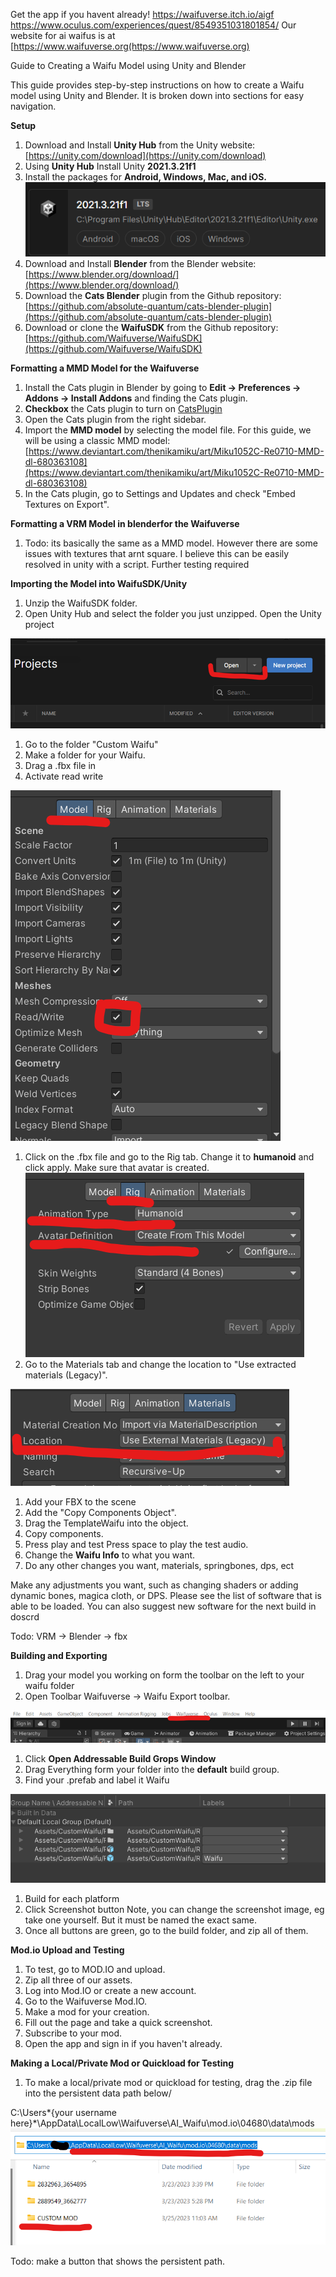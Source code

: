 Get the app if you havent already! 
https://waifuverse.itch.io/aigf
https://www.oculus.com/experiences/quest/8549351031801854/
Our website for ai waifus is at [https://www.waifuverse.org(https://www.waifuverse.org)



Guide to Creating a Waifu Model using Unity and Blender

This guide provides step-by-step instructions on how to create a Waifu model using Unity and Blender. It is broken down into sections for easy navigation.

**Setup**

1. Download and Install **Unity Hub** from the Unity website: [https://unity.com/download](https://unity.com/download)
2. Using **Unity Hub** Install Unity **2021.3.21f1**
3. Install the packages for **Android, Windows, Mac, and iOS.**![unityInstallOptions](/DocImg/unityInstallOptions.png)
4. Download and Install **Blender** from the Blender website: [https://www.blender.org/download/](https://www.blender.org/download/)
5. Download the **Cats Blender** plugin from the Github repository: [https://github.com/absolute-quantum/cats-blender-plugin](https://github.com/absolute-quantum/cats-blender-plugin)
6. Download or clone the **WaifuSDK** from the Github repository: [https://github.com/Waifuverse/WaifuSDK](https://github.com/Waifuverse/WaifuSDK)

**Formatting a MMD Model for the Waifuverse**

1. Install the Cats plugin in Blender by going to **Edit -\> Preferences -\> Addons -\> Install Addons** and finding the Cats plugin.
2. **Checkbox** the Cats plugin to turn on
[CatsPlugin](/DocImg/CatsCheckbox.png)
3. Open the Cats plugin from the right sidebar.
4. Import the **MMD model** by selecting the model file. For this guide, we will be using a classic MMD model: [https://www.deviantart.com/thenikamiku/art/Miku1052C-Re0710-MMD-dl-680363108](https://www.deviantart.com/thenikamiku/art/Miku1052C-Re0710-MMD-dl-680363108)
5. In the Cats plugin, go to Settings and Updates and check "Embed Textures on Export".

**Formatting a VRM Model in blenderfor the Waifuverse**

1. Todo: its basically the same as a MMD model. However there are some issues with textures that arnt square. I believe this can be easily resolved in unity with a script. Further testing required

**Importing the Model into WaifuSDK/Unity**

1. Unzip the WaifuSDK folder.
2. Open Unity Hub and select the folder you just unzipped. Open the Unity project

![OpenProject](/DocImg/OpenProject.png)

1. Go to the folder "Custom Waifu"
2. Make a folder for your Waifu.
3. Drag a .fbx file in
4. Activate read write

![ModelReadWrite](/DocImg/ModelRW.png)

1. Click on the .fbx file and go to the Rig tab. Change it to **humanoid** and click apply. Make sure that avatar is created.
 ![](/DocImg/ModelRig.png)
2. Go to the Materials tab and change the location to "Use extracted materials (Legacy)".

![](/DocImg/ModelMat.png)

1. Add your FBX to the scene
2. Add the "Copy Components Object".
3. Drag the TemplateWaifu into the object.
4. Copy components.
5. Press play and test
 Press space to play the test audio.
6. Change the **Waifu Info** to what you want.
7. Do any other changes you want, materials, springbones, dps, ect

Make any adjustments you want, such as changing shaders or adding dynamic bones, magica cloth, or DPS. Please see the list of software that is able to be loaded. You can also suggest new software for the next build in doscrd

Todo: VRM -\> Blender -\> fbx

**Building and Exporting**

1. Drag your model you working on form the toolbar on the left to your waifu folder
2. Open Toolbar Waifuverse -\> Waifu Export toolbar.

![](/DocImg/WaifuverseToolbar.png)

1. Click **Open Addressable Build Grops Window**
2. Drag Everything form your folder into the **default** build group.
3. Find your .prefab and label it Waifu

![](/DocImg/AddressableAssets.png)

1. Build for each platform
2. Click Screenshot button
   Note, you can change the screenshot image, eg take one yourself. But it must be named the exact same.
3. Once all buttons are green, go to the build folder, and zip all of them.

**Mod.io Upload and Testing**

1. To test, go to MOD.IO and upload.
2. Zip all three of our assets.
3. Log into Mod.IO or create a new account.
4. Go to the Waifuverse Mod.IO.
5. Make a mod for your creation.
6. Fill out the page and take a quick screenshot.
7. Subscribe to your mod.
8. Open the app and sign in if you haven't already.

**Making a Local/Private Mod or Quickload for Testing**

1. To make a local/private mod or quickload for testing, drag the .zip file into the persistent data path below/

C:\Users\*{your username here}*\AppData\LocalLow\Waifuverse\AI_Waifu\mod.io\04680\data\mods
![](/DocImg/screenShotPersistant.png)

Todo: make a button that shows the persistent path.